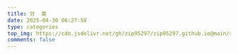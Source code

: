 ```yaml
---
title: 分  类
date: 2025-04-30 06:27:58
type: categories
top_img: https://cdn.jsdelivr.net/gh/zip95297/zip95297.github.io@main/source/images/profile/bg4.webp
comments: false
---
```

